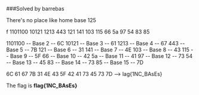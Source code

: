 ###Solved by barrebas

There's no place like home base
125

f 1101100 10121 1213 443 121 141 103 115 66 5a 97 54 83 85

1101100 -- Base 2 -- 6C
10121   -- Base 3 -- 61
1213    -- Base 4 -- 67
443     -- Base 5 -- 7B
121     -- Base 6 -- 31
141     -- Base 7 -- 4E
103     -- Base 8 -- 43
115     -- Base 9 -- 5F
66      -- Base 10 -- 42
5a      -- Base 11 -- 41
97      -- Base 12 -- 73
54      -- Base 13 -- 45
83      -- Base 14 -- 73
85      -- Base 15 -- 7D


 6C 61 67 7B 31 4E 43 5F 42 41 73 45 73 7D --> lag{1NC_BAsEs}

The flag is **flag{1NC_BAsEs}**
